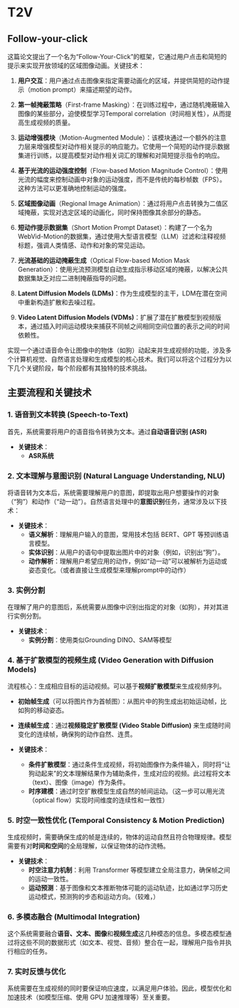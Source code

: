 # T2V

## Follow-your-click

这篇论文提出了一个名为“Follow-Your-Click”的框架，它通过用户点击和简短的提示来实现开放领域的区域图像动画。关键技术：

1. **用户交互**：用户通过点击图像来指定需要动画化的区域，并提供简短的动作提示（motion prompt）来描述期望的动作。

2. **第一帧掩蔽策略**（First-frame Masking）：在训练过程中，通过随机掩蔽输入图像的某些部分，迫使模型学习Temporal correlation（时间相关性），从而提高生成视频的质量。

3. **运动增强模块**（Motion-Augmented Module）：该模块通过一个额外的注意力层来增强模型对动作相关提示的响应能力。它使用一个简短的动作提示数据集进行训练，以提高模型对动作相关词汇的理解和对简短提示指令的响应。

4. **基于光流的运动强度控制**（Flow-based Motion Magnitude Control）：使用光流的幅度来控制动画中对象的运动强度，而不是传统的每秒帧数（FPS）。这种方法可以更准确地控制运动的强度。

5. **区域图像动画**（Regional Image Animation）：通过将用户点击转换为二值区域掩蔽，实现对选定区域的动画化，同时保持图像其余部分的静态。

6. **短动作提示数据集**（Short Motion Prompt Dataset）：构建了一个名为WebVid-Motion的数据集，通过使用大型语言模型（LLM）过滤和注释视频标题，强调人类情感、动作和对象的常见运动。

7. **光流基础的运动掩蔽生成**（Optical Flow-based Motion Mask Generation）：使用光流预测模型自动生成指示移动区域的掩蔽，以解决公共数据集缺乏对应二进制掩蔽指导的问题。

8. **Latent Diffusion Models (LDMs)**：作为生成模型的主干，LDM在潜在空间中重新构造扩散和去噪过程。

9. **Video Latent Diffusion Models (VDMs)**：扩展了潜在扩散模型到视频版本，通过插入时间运动模块来捕获不同帧之间相同空间位置的表示之间的时间依赖性。

实现一个通过语音命令让图像中的物体（如狗）动起来并生成视频的功能，涉及多个计算机视觉、自然语言处理和生成模型的核心技术。我们可以将这个过程分为以下几个关键阶段，每个阶段都有其独特的技术挑战。



## 主要流程和关键技术

### 1. **语音到文本转换 (Speech-to-Text)**
首先，系统需要将用户的语音指令转换为文本。通过**自动语音识别 (ASR)** 
- **关键技术**：
  - **ASR系统** 

### 2. **文本理解与意图识别 (Natural Language Understanding, NLU)**
将语音转为文本后，系统需要理解用户的意图，即提取出用户想要操作的对象（“狗”）和动作（“动一动”）。自然语言处理中的**意图识别**任务，通常涉及以下技术：
- **关键技术**：
  - **语义解析**：理解用户输入的意图，常用技术包括 BERT、GPT 等预训练语言模型。
  - **实体识别**：从用户的语句中提取出图片中的对象（例如，识别出“狗”）。
  - **动作解析**：理解用户希望应用的动作，例如“动一动”可以被解析为运动或姿态变化。（或者直接让生成模型来理解prompt中的动作）

### 3. **实例分割**
在理解了用户的意图后，系统需要从图像中识别出指定的对象（如狗），并对其进行实例分割。
- **关键技术**：
  - **实例分割**：使用类似Grounding DINO、SAM等模型

### 4. **基于扩散模型的视频生成 (Video Generation with Diffusion Models)**
流程核心：生成相应目标的运动视频。可以基于**视频扩散模型**来生成视频序列。
- **初始帧生成**（可以将图片作为首帧图）：从图片中的狗生成出初始运动帧，比如狗的移动姿态。
- **连续帧生成**：通过**视频稳定扩散模型 (Video Stable Diffusion)** 来生成随时间变化的连续帧，确保狗的动作自然、连贯。

- **关键技术**：
  - **条件扩散模型**：通过条件生成视频，将初始图像作为条件输入，同时将“让狗动起来”的文本理解结果作为辅助条件，生成对应的视频。此过程将文本（text）、图像（image）作为条件。
  - **时序建模**：通过时空扩散模型生成自然的帧间运动。（这一步可以用光流（optical flow）实现时间维度的连续性和一致性）

### 5. **时空一致性优化 (Temporal Consistency & Motion Prediction)**
生成视频时，需要确保生成的帧是连续的，物体的运动自然且符合物理规律。模型需要有对**时间和空间**的全局理解，以保证物体的动作流畅。
- **关键技术**：
  - **时空注意力机制**：利用 Transformer 等模型建立全局注意力，确保帧之间的运动一致性。
  - **运动预测**：基于图像和文本推断物体可能的运动轨迹，比如通过学习历史运动模式，预测狗的步态和运动方向。（较难，）

### 6. **多模态融合 (Multimodal Integration)**
这个系统需要融合**语音、文本、图像**和**视频生成**这几种模态的信息。多模态模型通过将这些不同的数据形式（如文本、视觉、音频）整合在一起，理解用户指令并执行相应的任务。
### 7. **实时反馈与优化**
系统需要在生成视频的同时要保证响应速度，以满足用户体验。因此，模型优化和加速技术（如模型压缩、使用 GPU 加速推理等）至关重要。
